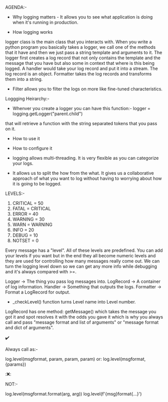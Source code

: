 AGENDA:- 

- Why logging matters - It allows you to see what application is doing when it's running in production.

- How logging works

logger class is the main class that you interacts with. When you write a python program you basically takes a logger, we call one of the methods that it have and then we just pass a string
template and arguments to it. The logger first creates a log record that not only contains the template and the message that you have but also some in context that where is this being logged. A handler would take your log record and put it into a stream. The log record is an object. Formatter takes the log records and transforms them into a string.

* Filter allows you to filter the logs on more like fine-tuned characteristics. 



Loggging Heirarchy:-

- Whenver you create a logger you can have this function:-
logger = logging.getLogger("parent.child")

that will retrieve a function with the string separated tokens that you pass on it.



- How to use it
- How to configure it

- logging allows multi-threading. It is very flexible as you can categorize your logs.
- It allows us to split the how from the what. It gives us a collaborative approach of what you want to log without having to worrying about how it is going to be logged.


LEVELS:-

1. CRITICAL = 50
2. FATAL = CRITICAL
3. ERROR = 40
4. WARNING = 30
5. WARN = WARNING
6. INFO = 20
7. DEBUG = 10
8. NOTSET = 0

Every message has a "level". All of these levels are predefined. You can add your levels if you want but in the end they all become numeric levels and they are used for controlling how many
messages really come out. We can turn the logging level down so we can get any more info while debugging and it's always compared with >=.

Logger -> The thing you pass log messages into.
LogRecord -> A container of log information.
Handler -> Something that outputs the logs.
Formatter -> Format a LogRecord for output.

- _checkLevel() function turns Level name into Level number.


LogRecord has one method: getMessage() which takes the message you got it and spot resolves it with the odds you gave it which is why you always call and pass "message format and list of arguments" or "message format and dict of arguments".


:heavy_check_mark:    

Always call as:-

log.level(msgformat, param, param, param)
			or:
	log.level(msgformat, {params})


::x::       

NOT:- 

log.level(msgformat.format(arg, arg))
    log.level(f'{msg}format{...}')



